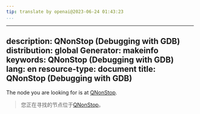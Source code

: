 ```yaml
---
tip: translate by openai@2023-06-24 01:43:23
...
```

---
description: QNonStop (Debugging with GDB)
distribution: global
Generator: makeinfo
keywords: QNonStop (Debugging with GDB)
lang: en
resource-type: document
title: QNonStop (Debugging with GDB)
---

The node you are looking for is at [QNonStop](General-Query-Packets.html#QNonStop).

> 您正在寻找的节点位于[QNonStop](General-Query-Packets.html#QNonStop)。
